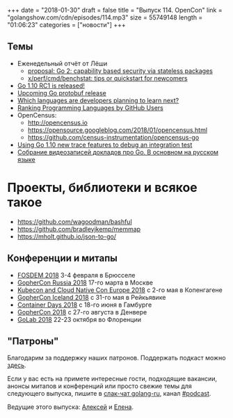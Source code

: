 +++
date = "2018-01-30"
draft = false
title = "Выпуск 114. OpenCon"
link = "golangshow.com/cdn/episodes/114.mp3"
size = 55749148
length = "01:06:23"
categories = ["новости"]
+++

## Темы

- Еженедельный отчёт от Лёши
  - [proposal: Go 2: capability based security via stateless packages](https://github.com/golang/go/issues/23267)
  - [x/perf/cmd/benchstat: tips or quickstart for newcomers](https://github.com/golang/go/issues/23471)
- [Go 1.10 RC1 is released!](https://twitter.com/golang/status/956640171050586113)
- [Upcoming Go protobuf release](https://groups.google.com/d/topic/golang-nuts/F5xFHTfwRnY/discussion)
- [Which languages are developers planning to learn next?](https://research.hackerrank.com/developer-skills/2018/#insight4)
- [Ranking Programming Languages by GitHub Users](http://www.benfrederickson.com/ranking-programming-languages-by-github-users/)
- OpenCensus:
  - http://opencensus.io
  - https://opensource.googleblog.com/2018/01/opencensus.html
  - https://github.com/census-instrumentation/opencensus-go
- [Using Go 1.10 new trace features to debug an integration test](https://medium.com/@cep21/using-go-1-10-new-trace-features-to-debug-an-integration-test-1dc39e4e812d)
- [Собрание видеозаписей докладов про Go. В основном на русском языке](https://github.com/hH39797J/golang-videos-ru)

# Проекты, библиотеки и всякое такое
- https://github.com/wagoodman/bashful
- https://github.com/bradleyjkemp/memmap
- https://mholt.github.io/json-to-go/

## Конференции и митапы

- [FOSDEM 2018](https://fosdem.org/2018/) 3-4 февраля в Брюсселе
- [GopherCon Russia 2018](https://www.gophercon-russia.ru) 17-го марта в Москве
- [Kubecon and Cloud Native Con Europe 2018](https://events.linuxfoundation.org/events/kubecon-cloudnativecon-europe-2018/) с 2-го мая в Копенгагене
- [GopherCon Iceland 2018](https://gophercon.is/) c 31-го мая в Рейкьявике
- [Container Days 2018](https://containerdays.io) с 18-го июня в Гамбурге
- [GopherCon 2018](https://www.gophercon.com) с 27-го августа в Денвере
- [GoLab 2018](https://www.golab.io) 22-23 октября во Флоренции

## "Патроны"

Благодарим за поддержку наших патронов. Поддержать подкаст можно [здесь](https://www.patreon.com/golangshow).

Если у вас есть на примете интересные гости, подходящие вакансии, анонсы митапов и конференций
или просто свежие темы для следующего выпуска, пишите в [слак-чат golang-ru](http://slack.golang-ru.com), канал [#podcast](https://golang-ru.slack.com/messages/C065X9AMS).

Ведущие этого выпуска:
[Алексей](https://twitter.com/paaleksey) и [Елена](https://twitter.com/webdeva).
